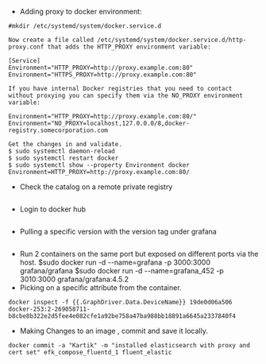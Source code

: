 * Adding proxy to docker environment:
```
#mkdir /etc/systemd/system/docker.service.d

Now create a file called /etc/systemd/system/docker.service.d/http-proxy.conf that adds the HTTP_PROXY environment variable:

[Service]
Environment="HTTP_PROXY=http://proxy.example.com:80"
Environment="HTTPS_PROXY=http://proxy.example.com:80"

If you have internal Docker registries that you need to contact without proxying you can specify them via the NO_PROXY environment variable:

Environment="HTTP_PROXY=http://proxy.example.com:80/"
Environment="NO_PROXY=localhost,127.0.0.0/8,docker-registry.somecorporation.com

Get the changes in and validate.
$ sudo systemctl daemon-reload
$ sudo systemctl restart docker
$ sudo systemctl show --property Environment docker
Environment=HTTP_PROXY=http://proxy.example.com:80/
```

* Check the catalog on a remote private registry
```curl -k -v --noproxy <IP or FQDN> -X GET https://<IP or FQDN>:5000/v2/_catalog
```
* Login to docker hub
```$sudo docker login -u <user> -p <pass>
```
* Pulling a specific version with the version tag under grafana
```$sudo docker pull grafana/grafana:4.5.2
```
* Run 2 containers on the same port but exposed on different ports via the host.
$sudo docker run -d --name=grafana -p 3000:3000 grafana/grafana
$sudo docker run -d --name=grafana_452 -p 3010:3000 grafana/grafana:4.5.2
* Picking on a specific attribute from the container.
```
docker inspect -f {{.GraphDriver.Data.DeviceName}} 19de0d06a506
docker-253:2-269058711-b8cbe8b322e2d5fee4e082cfe1a92be758a47ba988bb18891a6645a2337840f4
```
* Making Changes to an image , commit and save it locally.
```
docker commit -a "Kartik" -m "installed elasticsearch with proxy and cert set" efk_compose_fluentd_1 fluent_elastic
```
